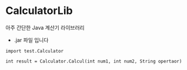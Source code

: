 # CalculatorLib
아주 간단한 Java 계산기 라이브러리
- .jar 파일 입니다

```
import test.Calculator

int result = Calculator.Calcul(int num1, int num2, String opertaor)
```

